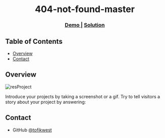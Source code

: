 <!-- Please update value in the {}  -->

<h1 align="center">404-not-found-master</h1>

<div align="center">
  <h3>
    <a href="https://tofikwest.github.io/404-not-found-master/">
      Demo
    </a>
    <span> | </span>
    <a href="https://{your-url-to-the-solution}">
      Solution
    </a>
  </h3>
</div>

<!-- TABLE OF CONTENTS -->

## Table of Contents

- [Overview](#overview)
- [Contact](#contact)

<!-- OVERVIEW -->

## Overview

![resProject](https://user-images.githubusercontent.com/72318342/124517506-c6aa4500-ddec-11eb-9ab1-af19acfa421d.png)


Introduce your projects by taking a screenshot or a gif. Try to tell visitors a story about your project by answering:



## Contact

- GitHub [@tofikwest](https://{github.com/tofikwest})

